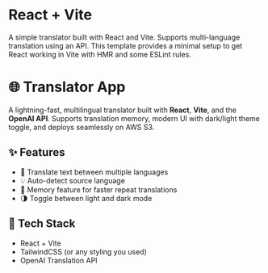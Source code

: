 # React + Vite
A simple translator built with React and Vite. Supports multi-language translation using an API. 
This template provides a minimal setup to get React working in Vite with HMR and some ESLint rules.



# 🌐 Translator App

A lightning-fast, multilingual translator built with **React**, **Vite**, and the **OpenAI API**. Supports translation memory, modern UI with dark/light theme toggle, and deploys seamlessly on AWS S3.

## ✨ Features

- 🔁 Translate text between multiple languages
- 💡 Auto-detect source language
- 🧠 Memory feature for faster repeat translations
- 🌗 Toggle between light and dark mode


## 🔧 Tech Stack

- React + Vite
- TailwindCSS (or any styling you used)
- OpenAI Translation API



